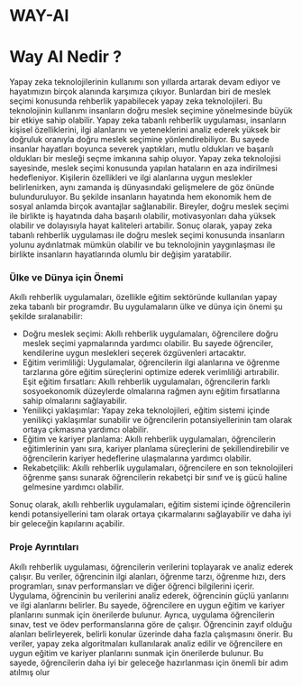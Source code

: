 # WAY-AI

<h1>Way AI Nedir ?</h1>
<p>  Yapay zeka teknolojilerinin kullanımı son yıllarda artarak devam
ediyor ve hayatımızın birçok alanında karşımıza çıkıyor. Bunlardan biri de meslek
seçimi konusunda rehberlik yapabilecek
yapay zeka teknolojileri. Bu teknolojinin
kullanımı insanların doğru meslek seçimine
yönelmesinde büyük bir etkiye sahip olabilir.
Yapay zeka tabanlı rehberlik uygulaması,
insanların kişisel özelliklerini, ilgi alanlarını ve
yeteneklerini analiz ederek yüksek bir doğruluk
oranıyla doğru meslek seçimine
yönlendirebiliyor. Bu sayede insanlar
hayatları boyunca severek yaptıkları, mutlu
oldukları ve başarılı oldukları bir mesleği
seçme imkanına sahip oluyor.
Yapay zeka teknolojisi sayesinde, meslek
seçimi konusunda yapılan hataların en aza indirilmesi hedefleniyor. Kişilerin
özellikleri ve ilgi alanlarına uygun meslekler belirlenirken, aynı zamanda iş
dünyasındaki gelişmelere de göz önünde bulunduruluyor.
Bu şekilde insanların hayatında hem ekonomik hem de sosyal anlamda birçok
avantajlar sağlanabilir. Bireyler, doğru meslek seçimi ile birlikte iş hayatında daha
başarılı olabilir, motivasyonları daha yüksek olabilir ve dolayısıyla hayat kaliteleri
artabilir.
Sonuç olarak, yapay zeka tabanlı rehberlik uygulaması ile doğru meslek seçimi
konusunda insanların yolunu aydınlatmak mümkün olabilir ve bu teknolojinin
yaygınlaşması ile birlikte insanların hayatlarında olumlu bir değişim yaratabilir.</p>

<h3>Ülke ve Dünya için Önemi</h3>
Akıllı rehberlik uygulamaları, özellikle eğitim sektöründe kullanılan yapay zeka
tabanlı bir programdır. Bu uygulamaların ülke ve dünya için önemi şu şekilde
sıralanabilir:
<ul>
<li>Doğru meslek seçimi: Akıllı rehberlik uygulamaları, öğrencilere doğru meslek seçimi
yapmalarında yardımcı olabilir. Bu sayede öğrenciler, kendilerine uygun meslekleri
seçerek özgüvenleri artacaktır.</li>
<li>Eğitim verimliliği: Uygulamalar, öğrencilerin ilgi alanlarına ve öğrenme
tarzlarına göre eğitim süreçlerini optimize ederek verimliliği artırabilir.
Eşit eğitim fırsatları: Akıllı rehberlik uygulamaları, öğrencilerin farklı
sosyoekonomik düzeylerde olmalarına rağmen aynı eğitim fırsatlarına sahip
olmalarını sağlayabilir.</li>
<li>Yenilikçi yaklaşımlar: Yapay zeka teknolojileri, eğitim sistemi içinde yenilikçi
yaklaşımlar sunabilir ve öğrencilerin potansiyellerinin tam olarak ortaya
çıkmasına yardımcı olabilir.</li>
<li>Eğitim ve kariyer planlama: Akıllı rehberlik uygulamaları, öğrencilerin
eğitimlerinin yanı sıra, kariyer planlama süreçlerini de şekillendirebilir ve
öğrencilerin kariyer hedeflerine ulaşmalarına yardımcı olabilir.</li>
<li>Rekabetçilik: Akıllı rehberlik uygulamaları, öğrencilere en son teknolojileri
öğrenme şansı sunarak öğrencilerin rekabetçi bir sınıf ve iş gücü haline
gelmesine yardımcı olabilir.</li>
</ul>
Sonuç olarak, akıllı rehberlik uygulamaları, eğitim sistemi içinde öğrencilerin kendi
potansiyellerini tam olarak ortaya çıkarmalarını sağlayabilir ve daha iyi bir geleceğin
kapılarını açabilir.

<h3>Proje Ayrıntıları</h3>
Akıllı rehberlik uygulaması, öğrencilerin verilerini toplayarak ve analiz ederek çalışır.
Bu veriler, öğrencinin ilgi alanları, öğrenme tarzı, öğrenme hızı, ders programları,
sınav performansları ve diğer öğrenci bilgilerini içerir.
Uygulama, öğrencinin bu verilerini analiz ederek, öğrencinin güçlü yanlarını ve ilgi
alanlarını belirler. Bu sayede, öğrencilere en uygun eğitim ve kariyer planlarını
sunmak için önerilerde bulunur.
Ayrıca, uygulama öğrencilerin sınav, test ve ödev performanslarına göre de çalışır.
Öğrencinin zayıf olduğu alanları belirleyerek, belirli konular üzerinde daha fazla
çalışmasını önerir.
Bu veriler, yapay zeka algoritmaları kullanılarak analiz edilir ve öğrencilere en uygun
eğitim ve kariyer planlarını sunmak için önerilerde bulunur. Bu sayede, öğrencilerin
daha iyi bir geleceğe hazırlanması için önemli bir adım atılmış olur
